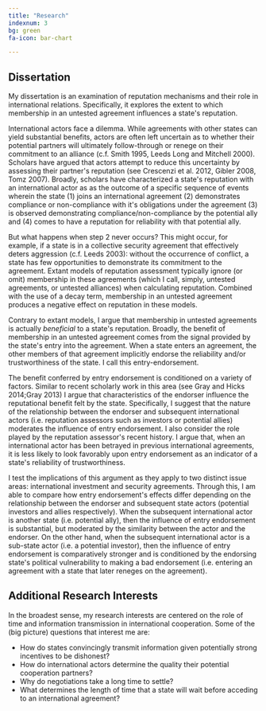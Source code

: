 ```yaml
---
title: "Research"
indexnum: 3
bg: green
fa-icon: bar-chart

---
```



## Dissertation

My dissertation is an examination of reputation mechanisms and their role in international relations. Specifically, it explores the extent to which membership in an untested agreement influences a state's reputation. 

International actors face a dilemma. While agreements with other states can yield substantial benefits, actors are often left uncertain as to whether their potential partners will ultimately follow-through or renege on their commitment to an alliance (c.f. Smith 1995, Leeds Long and Mitchell 2000). Scholars have argued that actors attempt to reduce this uncertainty by assessing their partner's reputation (see Crescenzi et al. 2012, Gibler 2008, Tomz 2007). Broadly, scholars have characterized a state's reputation with an international actor as as the outcome of a specific sequence of events wherein the state (1) joins an international agreement (2) demonstrates compliance or non-compliance with it's obligations under the agreement (3) is observed demonstrating compliance/non-compliance by the potential ally and (4) comes to have a reputation for reliability with that potential ally. 

But what happens when step 2 never occurs? This might occur, for example, if a state is in a collective security agreement that effectively deters aggression (c.f. Leeds 2003): without the occurrence of conflict, a state has few opportunities to demonstrate its commitment to the agreement. Extant models of reputation assessment typically ignore (or omit) membership in these agreements (which I call, simply, untested agreements, or untested alliances) when calculating reputation. Combined with the use of a decay term, membership in an untested agreement produces a negative effect on reputation in these models. 

Contrary to extant models, I argue that membership in untested agreements is actually *beneficial* to a state's reputation. Broadly, the benefit of membership in an untested agreement comes from the signal provided by the state's entry into the agreement. When a state enters an agreement, the other members of that agreement implicitly endorse the reliability and/or trustworthiness of the state. I call this entry-endorsement. 

The benefit conferred by entry endorsement is conditioned on a variety of factors. Similar to recent scholarly work in this area (see Gray and Hicks 2014;Gray 2013) I argue that characteristics of the endorser influence the reputational benefit felt by the state. Specifically, I suggest that the nature of the relationship between the endorser and subsequent international actors (i.e. reputation assessors such as investors or potential allies) moderates the influence of entry endorsement. I also consider the role played by the reputation assessor's recent history. I argue that, when an international actor has been betrayed in previous international agreements, it is less likely to look favorably upon entry endorsement as an indicator of a state's reliability of trustworthiness. 

I test the implications of this argument as they apply to two distinct issue areas: international investment and security agreements. Through this, I am able to compare how entry endorsement's effects differ depending on the relationship between the endorser and subsequent state actors (potential investors and allies respectively). When the subsequent international actor is another state (i.e. potential ally), then the influence of entry endorsement is substantial, but moderated  by the similarity between the actor and the endorser. On the other hand, when the subsequent international actor is a sub-state actor (i.e. a potential investor), then the influence of entry endorsement is comparatively stronger and is conditioned by the endorsing state's political vulnerability to making a bad endorsement (i.e. entering an agreement with a state that later reneges on the agreement).


## Additional Research Interests

In the broadest sense, my research interests are centered on the role of time and information transmission in international cooperation. Some of the (big picture) questions that interest me are: 

* How do states convincingly transmit information given potentially strong incentives
to be dishonest?
* How do international actors determine the quality their potential cooperation partners?
* Why do negotiations take a long time to settle?
* What determines the length of time that a state will wait before acceding to an
international agreement?



<!-- 
My research interests focus primarily on the intersection between comparative
and international political economy. Centrally, I am interested in property
rights and the domestic and international forces that lead to the creation of
property rights. A guiding theme in my research are the questions, "how does
the state know when and to what extent it should change its property rights
regime?" and "what determines the strength of property rights?" In response
to the latter, my research suggests that the conventional wisdom (that
democracies have stronger property rights than non-democracies) is accurate, but
only to a point; the strength of property rights is also contingent upon the
mobility of the property in question and the availability of alternative sources
for property rights. With regard to the former, I find that states change
property rights in response to several types of signal: public demand (voice),
capital flight (exit), and international pressure. 
 -->